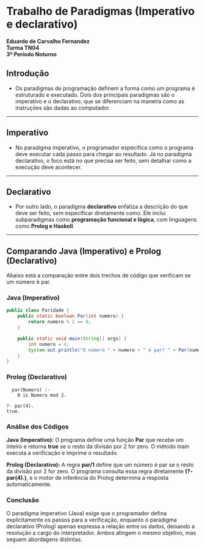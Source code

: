 # **Trabalho de  Paradigmas (Imperativo e declarativo)**

**Eduardo de Carvalho Fernandez**  
**Turma TN04**  
**3º Período Noturno**  
  
  

## Introdução


-  Os paradigmas de programação definem a forma como um programa é estruturado e executado. Dois dos principais paradigmas são o imperativo e o declarativo, que se diferenciam na maneira como as instruções são dadas ao computador.

---
## Imperativo

- No paradigma imperativo, o programador especifica como o programa deve executar cada passo para chegar ao resultado. Já no paradigma declarativo, o foco está no que precisa ser feito, sem detalhar como a execução deve acontecer.

---

## Declarativo

- Por outro lado, o paradigma **declarativo** enfatiza a descrição do que deve ser feito, sem especificar diretamente como. Ele inclui subparadigmas como **programação funcional e lógica**, com linguagens como **Prolog e Haskell**.

---

## **Comparando Java (Imperativo) e Prolog (Declarativo)**

Abaixo está a comparação entre dois trechos de código que verificam se um número é par.

### **Java (Imperativo)**
```java
public class Paridade {
    public static boolean Par(int numero) {
        return numero % 2 == 0;
    }

    public static void main(String[] args) {
        int numero = 4;
        System.out.println("O número " + numero + " é par? " + Par(numero));
    }
}
```
### **Prolog (Declarativo)**
```
  par(Numero) :- 
    0 is Numero mod 2.

?- par(4).
true.

``` 
### **Análise dos Códigos**

**Java (Imperativo):**
 O programa define uma função **Par** que recebe um inteiro e retorna **true** se o resto da divisão por 2 for zero. O método main executa a verificação e imprime o resultado.

**Prolog (Declarativo):**
 A regra **par/1** define que um número é par se o resto da divisão por 2 for zero. O programa consulta essa regra diretamente **(?- par(4).)**, e o motor de inferência do Prolog determina a resposta automaticamente.

### **Conclusão**
O paradigma imperativo (Java) exige que o programador defina explicitamente os passos para a verificação, enquanto o paradigma declarativo (Prolog) apenas expressa a relação entre os dados, deixando a resolução a cargo do interpretador. Ambos atingem o mesmo objetivo, mas seguem abordagens distintas.